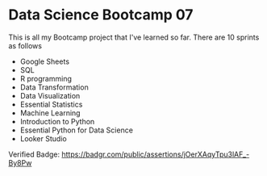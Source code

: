 # Data Science Bootcamp 07
This is all my Bootcamp project that I've learned so far. There are 10 sprints as follows

- Google Sheets
- SQL
- R programming
- Data Transformation
- Data Visualization
- Essential Statistics
- Machine Learning
- Introduction to Python
- Essential Python for Data Science
- Looker Studio

Verified Badge: https://badgr.com/public/assertions/jOerXAqyTpu3lAF_-By8Pw

